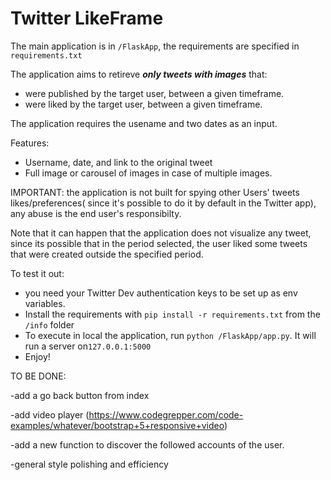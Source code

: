 # Twitter LikeFrame

The main application is in ```/FlaskApp```, the requirements are specified in ```requirements.txt```

The application aims to retireve ***only tweets with images*** that:
- were published by the target user, between a given timeframe. 
- were liked by the target user, between a given timeframe.

The application requires the usename and two dates as an input.

Features:
- Username, date, and link to the original tweet
- Full image or carousel of images in case of multiple images.

IMPORTANT: the application is not built for spying other Users' tweets likes/preferences( since it's possible to do it by default in the Twitter app), any abuse is the end user's responsibilty. 

Note that it can happen that the application does not visualize any tweet, since its possible that in the period selected, the user liked some tweets that were created outside the specified period.

To test it out:
- you need your Twitter Dev authentication keys to be set up as env variables.
- Install the requirements with ```pip install -r requirements.txt``` from the ```/info``` folder
- To execute in local the application, run ```python /FlaskApp/app.py```. It will run a server on```127.0.0.1:5000```
- Enjoy!

TO BE DONE:
 
-add a go back button from index

-add video player (https://www.codegrepper.com/code-examples/whatever/bootstrap+5+responsive+video)

-add a new function to discover the followed accounts of the user.

-general style polishing and efficiency
